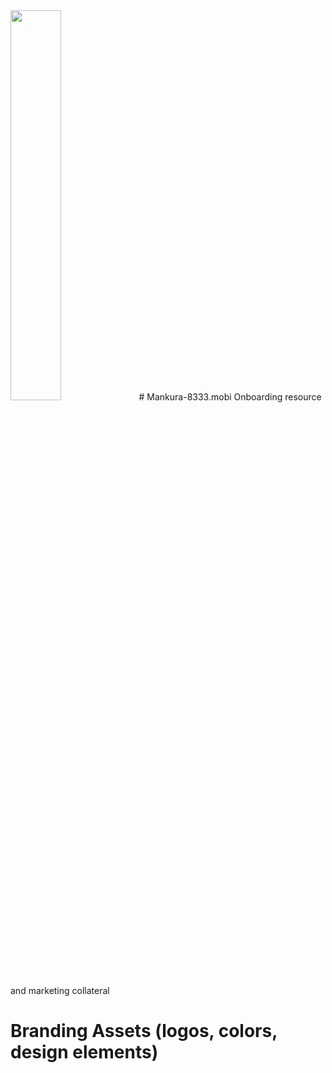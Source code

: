 <img src=file:///C:/Users/TEHUTI/Documents/WORK%20STUFF/Machankura/Machankura%20Profile%20and%20Work/Machanks%20%20(stickers,%20tshirts%20and%20more)/Machanks%20BG%20Sticker.svg width="40%">
# Mankura-8333.mobi
Onboarding resource and marketing collateral

# Branding Assets (logos, colors, design elements)
